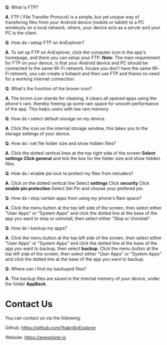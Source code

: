 
**Q**. What is FTP?

**A**. FTP ( File Transfer Protocol) is a simple, but yet unique way of transfering files from your Android device (mobile or tablet) to a PC wirelessly on a local network.
where, your device acts as a server and your PC is the client.

**Q**. How do i setup FTP on AnExplorer?

**A**. To set up FTP on AnExplorer, click the computer icon in the app's homepage, and there you can setup your FTP.
**Note**: The main requirement for FTP on your device, is that your Android device and PC should be connected to the same Wi-Fi network.
Incase you don’t have the same Wi-Fi network, you can create a hotspot and then use FTP and theres no need for a working internet connection.

**Q**. What's the function of the broom icon?

**A**. The brrom icon stands for cleaning, it clears all opened apps using the phone's ram. thereby freeing up some ram space for smooth performance of the app.
This helps users with low ram memory. 

**Q**. How do i select default storage on my device.

**A**. Click the icon on the internal storage window, this takes you to the storage settings of your device.

**Q**. How do i set file folder size and show hidden files?

**A**. Click the dotted vertical lines at the top right side of the screen **Select settings** **Click general** and tick the box for the folder size and show hidden files.

**Q**. How do i enable pin lock to protect my files from intruders?

**A**. Click on the dotted vertical line Select **settings** Click **security** Click **enable pin protection** Select Set Pin and choose your prefered pin.

**Q**. How do i stop certain apps from using my phone's Ram space?

**A**. Click the menu button at the top left side of the screen, then select either "User Apps" or "System Apps" and click the dotted line at the base of the app you
want to stop or uninstall, then select either "Stop or Uninstall".

**Q**. How do i backup my apps?

**A**. Click the menu button at the top left side of the screen, then select either "User Apps" or "System Apps" and click the dotted line at the base of the app you want to backup, then select **backup**.
Click the menu button at the top left side of the screen, then select either "User Apps" or "System Apps" and click the dotted line at the base of the app you want to backup.

**Q**. Where can i find my backuped files?

**A**. The backup files are saved in the internal memory of your device, under the folder **AppBack**.


# Contact Us

You can contact us via the following:

Github: https://github.com/1hakr/AnExplorer

Website: https://anexplorer.io
